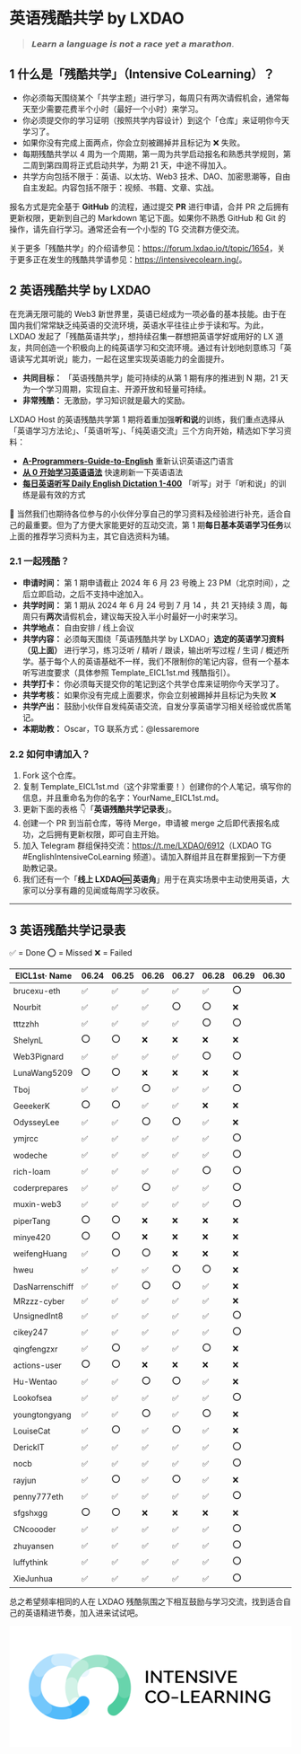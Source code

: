 # 英语残酷共学 by LXDAO

> 𝙇𝙚𝙖𝙧𝙣 𝙖 𝙡𝙖𝙣𝙜𝙪𝙖𝙜𝙚 𝙞𝙨 𝙣𝙤𝙩 𝙖 𝙧𝙖𝙘𝙚 𝙮𝙚𝙩 𝙖 𝙢𝙖𝙧𝙖𝙩𝙝𝙤𝙣.

## 1 什么是「残酷共学」（Intensive CoLearning）？

- 你必须每天围绕某个「共学主题」进行学习，每周只有两次请假机会，通常每天至少需要花费半个小时（最好一个小时）来学习。
- 你必须提交你的学习证明（按照共学内容设计）到这个「仓库」来证明你今天学习了。
- 如果你没有完成上面两点，你会立刻被踢掉并且标记为 ❌ 失败。
- 每期残酷共学以 4 周为一个周期，第一周为共学启动报名和熟悉共学规则，第二周到第四周将正式启动共学，为期 21 天，中途不得加入。
- 共学方向包括不限于：英语、以太坊、Web3 技术、DAO、加密思潮等，自由自主发起。内容包括不限于：视频、书籍、文章、实战。

报名方式是完全基于 **GitHub** 的流程，通过提交 **PR** 进行申请，合并 PR 之后拥有更新权限，更新到自己的 Markdown 笔记下面。如果你不熟悉 GitHub 和 Git 的操作，请先自行学习。通常还会有一个小型的 TG 交流群方便交流。

关于更多「残酷共学」的介绍请参见：<https://forum.lxdao.io/t/topic/1654>，关于更多正在发生的残酷共学请参见：<https://intensivecolearn.ing/>。

## 2 英语残酷共学 by LXDAO

在充满无限可能的 Web3 新世界里，英语已经成为一项必备的基本技能。由于在国内我们常常缺乏纯英语的交流环境，英语水平往往止步于读和写。为此，LXDAO 发起了「残酷英语共学」，想持续召集一群想把英语学好或用好的 LX 道友，共同创造一个积极向上的纯英语学习和交流环境。通过有计划地刻意练习「英语读写尤其听说」能力，一起在这里实现英语能力的全面提升。

- **共同目标：** 「英语残酷共学」能可持续的从第 1 期有序的推进到 N 期，21 天为一个学习周期，实现自主、开源开放和轻量可持续。
- **非常残酷：** 无激励，学习知识就是最大的奖励。

LXDAO Host 的英语残酷共学第 1 期将着重加强**听和说**的训练，我们重点选择从「英语学习方法论」、「英语听写」、「纯英语交流」三个方向开始，精选如下学习资料：

- [**A-Programmers-Guide-to-English**](https://a-programmers-guide-to-english.harryyu.me/) 重新认识英语这门语言
- [**从 0 开始学习英语语法**](https://hzpt-inet-club.github.io/english-note/) 快速刷新一下英语语法
- [**每日英语听写 Daily English Dictation 1-400**](https://www.bilibili.com/video/BV1U7411a7xG?p=3&vd_source=bc0666711d2280c24d54945ab9c11146) 「听写」对于「听和说」的训练是最有效的方式

👏 当然我们也期待各位参与的小伙伴分享自己的学习资料及经验进行补充，适合自己的最重要。但为了方便大家能更好的互动交流，第 1 期**每日基本英语学习任务**以上面的推荐学习资料为主，其它自选资料为辅。

### 2.1 一起残酷？

- **申请时间：** 第 1 期申请截止 2024 年 6 月 23 号晚上 23 PM（北京时间），之后立即启动，之后不支持中途加入。
- **共学时间：** 第 1 期从 2024 年 6 月 24 号到 7 月 14 ，共 21 天持续 3 周，每周只有**两次**请假机会，建议每天投入半小时最好一小时来学习。
- **共学地点：** 自由安排 / 线上会议
- **共学内容：** 必须每天围绕「英语残酷共学 by LXDAO」**选定的英语学习资料（见上面）** 进行学习，练习泛听 / 精听 / 跟读，输出听写过程 / 生词 / 概述所学。基于每个人的英语基础不一样，我们不限制你的笔记内容，但有一个基本听写进度要求（具体参照 Template_EICL1st.md 残酷指引）。
- **共学打卡：** 你必须每天提交你的笔记到这个共学仓库来证明你今天学习了。
- **共学考核：** 如果你没有完成上面要求，你会立刻被踢掉并且标记为失败 ❌
- **共学产出：** 鼓励小伙伴自发纯英语交流，自发分享英语学习相关经验或优质笔记。
- **本期助教：** Oscar，TG 联系方式：@lessaremore

### 2.2 如何申请加入？

1. Fork 这个仓库。
2. 复制 Template_EICL1st.md（这个非常重要！）创建你的个人笔记，填写你的信息，并且重命名为你的名字：YourName_EICL1st.md。
3. 更新下面的表格 👇「**英语残酷共学记录表**」。
4. 创建一个 PR 到当前仓库，等待 Merge，申请被 merge 之后即代表报名成功，之后拥有更新权限，即可自主开始。
5. 加入 Telegram 群组保持交流：<https://t.me/LXDAO/6912>（LXDAO TG #EnglishIntensiveCoLearning 频道）。请加入群组并且在群里报到一下方便助教记录。
6. 我们还有一个「**线上 LXDAO🆒 英语角**」用于在真实场景中主动使用英语，大家可以分享有趣的见闻或每周学习收获。

---

## 3 英语残酷共学记录表

✅ = Done ⭕️ = Missed ❌ = Failed
<!-- START_COMMIT_TABLE -->
| EICL1st· Name | 06.24 | 06.25 | 06.26 | 06.27 | 06.28 | 06.29 | 06.30 | 07.01 | 07.02 | 07.03 | 07.04 | 07.05 | 07.06 | 07.07 | 07.08 | 07.09 | 07.10 | 07.11 | 07.12 | 07.13 | 07.14 |
| ------------- | ---- | ---- | ---- | ---- | ---- | ---- | ---- | ---- | ---- | ---- | ---- | ---- | ---- | ---- | ---- | ---- | ---- | ---- | ---- | ---- | ---- |
| brucexu-eth | ✅ | ✅ | ✅ | ✅ | ✅ | ⭕️ |   |   |   |   |   |   |   |   |   |   |   |   |   |   |   |
| Nourbit | ✅ | ✅ | ✅ | ⭕️ | ⭕️ | ❌ |   |   |   |   |   |   |   |   |   |   |   |   |   |   |   |
| tttzzhh | ✅ | ✅ | ✅ | ✅ | ⭕️ | ⭕️ |   |   |   |   |   |   |   |   |   |   |   |   |   |   |   |
| ShelynL | ⭕️ | ⭕️ | ❌ | ❌ | ❌ | ❌ |   |   |   |   |   |   |   |   |   |   |   |   |   |   |   |
| Web3Pignard | ✅ | ✅ | ✅ | ✅ | ⭕️ | ⭕️ |   |   |   |   |   |   |   |   |   |   |   |   |   |   |   |
| LunaWang5209 | ⭕️ | ⭕️ | ❌ | ❌ | ❌ | ❌ |   |   |   |   |   |   |   |   |   |   |   |   |   |   |   |
| Tboj | ✅ | ✅ | ⭕️ | ✅ | ✅ | ⭕️ |   |   |   |   |   |   |   |   |   |   |   |   |   |   |   |
| GeeekerK | ⭕️ | ⭕️ | ✅ | ✅ | ❌ | ❌ |   |   |   |   |   |   |   |   |   |   |   |   |   |   |   |
| OdysseyLee | ✅ | ✅ | ⭕️ | ⭕️ | ✅ | ❌ |   |   |   |   |   |   |   |   |   |   |   |   |   |   |   |
| ymjrcc | ✅ | ✅ | ✅ | ✅ | ✅ | ⭕️ |   |   |   |   |   |   |   |   |   |   |   |   |   |   |   |
| wodeche | ✅ | ✅ | ✅ | ✅ | ✅ | ⭕️ |   |   |   |   |   |   |   |   |   |   |   |   |   |   |   |
| rich-loam | ✅ | ✅ | ✅ | ✅ | ⭕️ | ⭕️ |   |   |   |   |   |   |   |   |   |   |   |   |   |   |   |
| coderprepares | ✅ | ✅ | ⭕️ | ✅ | ✅ | ⭕️ |   |   |   |   |   |   |   |   |   |   |   |   |   |   |   |
| muxin-web3 | ✅ | ✅ | ✅ | ✅ | ✅ | ⭕️ |   |   |   |   |   |   |   |   |   |   |   |   |   |   |   |
| piperTang | ⭕️ | ⭕️ | ❌ | ❌ | ❌ | ❌ |   |   |   |   |   |   |   |   |   |   |   |   |   |   |   |
| minye420 | ⭕️ | ⭕️ | ❌ | ❌ | ❌ | ❌ |   |   |   |   |   |   |   |   |   |   |   |   |   |   |   |
| weifengHuang | ✅ | ⭕️ | ⭕️ | ❌ | ❌ | ❌ |   |   |   |   |   |   |   |   |   |   |   |   |   |   |   |
| hweu | ✅ | ✅ | ✅ | ⭕️ | ⭕️ | ❌ |   |   |   |   |   |   |   |   |   |   |   |   |   |   |   |
| DasNarrenschiff | ✅ | ✅ | ⭕️ | ⭕️ | ✅ | ❌ |   |   |   |   |   |   |   |   |   |   |   |   |   |   |   |
| MRzzz-cyber | ✅ | ✅ | ✅ | ✅ | ✅ | ❌ |   |   |   |   |   |   |   |   |   |   |   |   |   |   |   |
| UnsignedInt8 | ✅ | ✅ | ✅ | ✅ | ✅ | ⭕️ |   |   |   |   |   |   |   |   |   |   |   |   |   |   |   |
| cikey247 | ✅ | ✅ | ✅ | ✅ | ✅ | ⭕️ |   |   |   |   |   |   |   |   |   |   |   |   |   |   |   |
| qingfengzxr | ✅ | ⭕️ | ✅ | ✅ | ⭕️ | ❌ |   |   |   |   |   |   |   |   |   |   |   |   |   |   |   |
| actions-user | ⭕️ | ⭕️ | ❌ | ❌ | ❌ | ❌ |   |   |   |   |   |   |   |   |   |   |   |   |   |   |   |
| Hu-Wentao | ✅ | ✅ | ⭕️ | ⭕️ | ✅ | ❌ |   |   |   |   |   |   |   |   |   |   |   |   |   |   |   |
| Lookofsea | ✅ | ✅ | ✅ | ✅ | ✅ | ⭕️ |   |   |   |   |   |   |   |   |   |   |   |   |   |   |   |
| youngtongyang | ✅ | ✅ | ⭕️ | ✅ | ⭕️ | ❌ |   |   |   |   |   |   |   |   |   |   |   |   |   |   |   |
| LouiseCat | ✅ | ⭕️ | ✅ | ⭕️ | ✅ | ❌ |   |   |   |   |   |   |   |   |   |   |   |   |   |   |   |
| DerickIT | ✅ | ✅ | ✅ | ✅ | ✅ | ⭕️ |   |   |   |   |   |   |   |   |   |   |   |   |   |   |   |
| nocb | ✅ | ✅ | ✅ | ✅ | ✅ | ⭕️ |   |   |   |   |   |   |   |   |   |   |   |   |   |   |   |
| rayjun | ✅ | ⭕️ | ✅ | ⭕️ | ✅ | ❌ |   |   |   |   |   |   |   |   |   |   |   |   |   |   |   |
| penny777eth | ✅ | ✅ | ✅ | ✅ | ✅ | ⭕️ |   |   |   |   |   |   |   |   |   |   |   |   |   |   |   |
| sfgshxgg | ⭕️ | ⭕️ | ❌ | ❌ | ❌ | ❌ |   |   |   |   |   |   |   |   |   |   |   |   |   |   |   |
| CNcoooder | ✅ | ✅ | ✅ | ✅ | ✅ | ⭕️ |   |   |   |   |   |   |   |   |   |   |   |   |   |   |   |
| zhuyansen | ✅ | ✅ | ✅ | ✅ | ✅ | ⭕️ |   |   |   |   |   |   |   |   |   |   |   |   |   |   |   |
| luffythink | ✅ | ✅ | ✅ | ✅ | ✅ | ⭕️ |   |   |   |   |   |   |   |   |   |   |   |   |   |   |   |
| XieJunhua | ✅ | ✅ | ✅ | ✅ | ✅ | ⭕️ |   |   |   |   |   |   |   |   |   |   |   |   |   |   |   |

<!-- END_COMMIT_TABLE -->


总之希望频率相同的人在 LXDAO 残酷氛围之下相互鼓励与学习交流，找到适合自己的英语精进节奏，加入进来试试吧。

![ICL](img/ICL.png)
